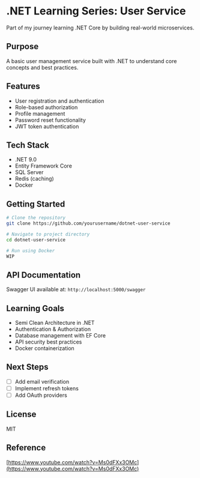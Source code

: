 # .NET Learning Series: User Service

Part of my journey learning .NET Core by building real-world microservices.

## Purpose
A basic user management service built with .NET to understand core concepts and best practices.

## Features
- User registration and authentication
- Role-based authorization
- Profile management
- Password reset functionality
- JWT token authentication

## Tech Stack
- .NET 9.0
- Entity Framework Core
- SQL Server
- Redis (caching)
- Docker

## Getting Started
```bash
# Clone the repository
git clone https://github.com/yourusername/dotnet-user-service

# Navigate to project directory
cd dotnet-user-service

# Run using Docker
WIP
```

## API Documentation
Swagger UI available at: `http://localhost:5000/swagger`

## Learning Goals
- Semi Clean Architecture in .NET
- Authentication & Authorization
- Database management with EF Core
- API security best practices
- Docker containerization

## Next Steps
- [ ] Add email verification
- [ ] Implement refresh tokens
- [ ] Add OAuth providers

## License
MIT

## Reference
[https://www.youtube.com/watch?v=Ms0dFXx3OMc](https://www.youtube.com/watch?v=Ms0dFXx3OMc)
